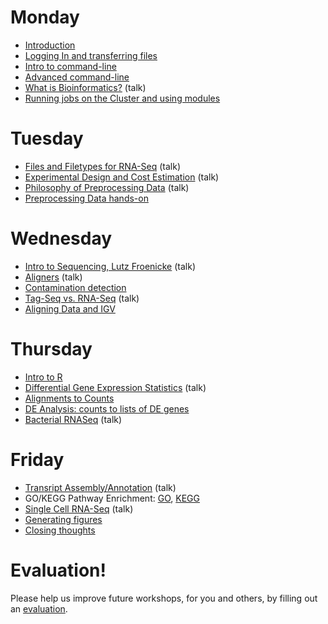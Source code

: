 Monday
=======

* [Introduction](monday/Introduction.pdf)
* [Logging In and transferring files](monday/logging-in)
* [Intro to command-line](monday/intro)
* [Advanced command-line](monday/advanced-command-line)
* [What is Bioinformatics?](monday/What_is_Bioinformatics.pdf) (talk)
* [Running jobs on the Cluster and using modules](monday/cluster)


Tuesday
=======

* [Files and Filetypes for RNA-Seq](tuesday/filetypes) (talk)
* [Experimental Design and Cost Estimation](tuesday/ExperimentalDesign.pdf) (talk)
* [Philosophy of Preprocessing Data](tuesday/Preprocessing.pdf) (talk)
* [Preprocessing Data hands-on](tuesday/preproc)


Wednesday
==========

* [Intro to Sequencing, Lutz Froenicke](wednesday/Bioinformatics_Workshop_2017_RNA_s_o_Sequencing.pdf) (talk)
* [Aligners](wednesday/aligners) (talk)
* [Contamination detection](wednesday/contamination)
* [Tag-Seq vs. RNA-Seq](wednesday/TagSeqVSRnaSeq.pdf) (talk)
* [Aligning Data and IGV](wednesday/alignment)


Thursday
==========

* [Intro to R](thursday/Intro2R.md)
* [Differential Gene Expression Statistics](thursday/Differential_Expression_Analysis.pdf) (talk)
* [Alignments to Counts](thursday/counts)
* [DE Analysis: counts to lists of DE genes](thursday/de-analysis.md)
* [Bacterial RNASeq](thursday/BacterialRNASeq.pdf) (talk)


Friday
=======

* [Transript Assembly/Annotation](friday/Friday_June_2017_MB_RNASeq_Assembly.pdf) (talk)
* GO/KEGG Pathway Enrichment: [GO](friday/GO.R), [KEGG](friday/KEGG.R)
* [Single Cell RNA-Seq](friday/scRNAseq.pdf)  (talk)
* [Generating figures](friday/Figures/plot.R)
* [Closing thoughts](friday/Closing_Thoughts.pdf)

Evaluation!
============

Please help us improve future workshops, for you and others, by filling out an [evaluation](https://goo.gl/forms/uwl2MGV1xMLUkHh42).





